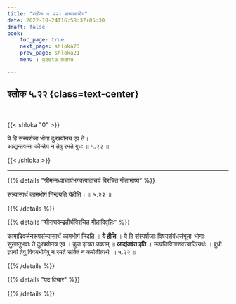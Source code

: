 ```yaml
---
title: "श्लोक ५.२२- सन्यासयोग"
date: 2022-10-24T16:58:37+05:30
draft: false
book:
    toc_page: true
    next_page: shloka23
    prev_page: shloka21
    menu : geeta_menu

---
```




## श्लोक ५.२२ {class=text-center}

<br/>

{{< shloka  "0"  >}}


ये हि संस्पर्शजा भोगा दुःखयोनय एव ते।  
आद्यन्तवन्तः कौन्तेय न तेषु रमते बुधः ॥ ५.२२ ॥

{{< /shloka >}}

---


{{% details "श्रीमन्मध्वाचार्यभगवत्पादाचर्य विरचित  गीताभाष्य" %}}

सन्न्यासार्थं कामभोगं निन्दयति येहीति।  ॥ ५.२२ ॥

{{% /details %}}



{{% details "श्रीराघवेन्द्रतीर्थविरचित गीताविवृतिः" %}}

कामादिवर्जनरूपसंन्यासार्थं कामभोगं निंदति ॥ **ये हीति** । ये हि 
संस्पर्शजाः विषयसंबंधसंभूताः भोगाः सुखानुभवाः ते दुःखयोनय एव । कुत 
इत्यत उक्तम्‌ ॥ **आद्यंतवंत इति** । उत्पत्तिविनाशवत्त्वादित्यर्थः । 
बुधो ज्ञानी तेषु विषयभोगेषु न रमते सक्तिं न करोतीत्यर्थः ॥ ५.२२ ॥

{{% /details %}}



{{% details "पद विचार" %}}


{{% /details %}}
